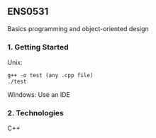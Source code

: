## ENS0531
Basics programming and object-oriented design

### 1. Getting Started
Unix:
```
g++ -o test (any .cpp file)
./test
```
Windows:
Use an IDE


### 2. Technologies
C++
